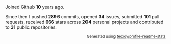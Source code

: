 Joined Github **10** years ago.

Since then I pushed **2896** commits, opened **34** issues, submitted **101** pull requests, received **666** stars across **204** personal projects and contributed to **31** public repositories.

<p align="right"><sub>Generated using <a href="https://github.com/marketplace/actions/profile-readme-stats">teoxoy/profile-readme-stats</a></sub></p>
